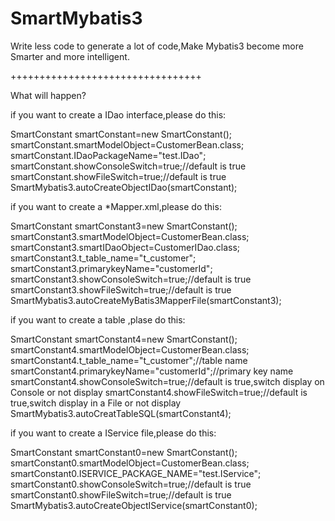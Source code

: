 # SmartMybatis3
Write less code to generate a lot of code,Make Mybatis3 become more Smarter and more intelligent.

+++++++++++++++++++++++++++++++++

What will happen?

if you want to create a IDao interface,please do this:

SmartConstant smartConstant=new SmartConstant();
smartConstant.smartModelObject=CustomerBean.class;
smartConstant.IDaoPackageName="test.IDao"; 
smartConstant.showConsoleSwitch=true;//default is true 
smartConstant.showFileSwitch=true;//default is true 
SmartMybatis3.autoCreateObjectIDao(smartConstant);

if you want to create a *Mapper.xml,please do this:

SmartConstant smartConstant3=new SmartConstant();
smartConstant3.smartModelObject=CustomerBean.class; 
smartConstant3.smartIDaoObject=CustomerIDao.class;
smartConstant3.t_table_name="t_customer"; 
smartConstant3.primarykeyName="customerId";
smartConstant3.showConsoleSwitch=true;//default is true 
smartConstant3.showFileSwitch=true;//default is true
SmartMybatis3.autoCreateMyBatis3MapperFile(smartConstant3);

if you want to create a table ,plase do this:

SmartConstant smartConstant4=new SmartConstant(); 
smartConstant4.smartModelObject=CustomerBean.class; 
smartConstant4.t_table_name="t_customer";//table name 
smartConstant4.primarykeyName="customerId";//primary key name 
smartConstant4.showConsoleSwitch=true;//default is true,switch display on Console or not display smartConstant4.showFileSwitch=true;//default is true,switch display in a File or not display SmartMybatis3.autoCreatTableSQL(smartConstant4);

if you want to create a IService file,please do this:

SmartConstant smartConstant0=new SmartConstant(); 
smartConstant0.smartModelObject=CustomerBean.class; 
smartConstant0.ISERVICE_PACKAGE_NAME="test.IService";
smartConstant0.showConsoleSwitch=true;//default is true
smartConstant0.showFileSwitch=true;//default is true 
SmartMybatis3.autoCreateObjectIService(smartConstant0);

